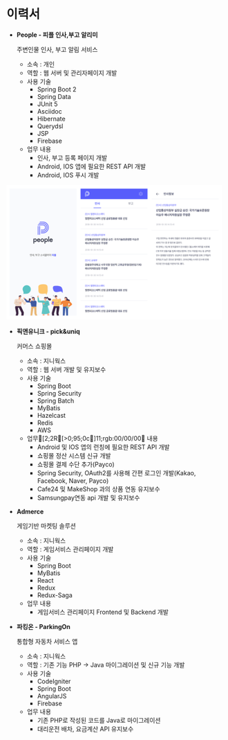 이력서
===================

* **People - 피플 인사,부고 알리미**
    
    주변인물 인사, 부고 알림 서비스
    
    * 소속 : 개인
    * 역할 : 웹 서버 및 관리자페이지 개발
    * 사용 기술
        - Spring Boot 2
        - Spring Data
        - JUnit 5
        - Asciidoc
        - Hibernate
        - Querydsl
        - JSP
        - Firebase
    * 업무 내용
        - 인사, 부고 등록 페이지 개발
        - Android, IOS 앱에 필요한 REST API 개발
        - Android, IOS 푸시 개발
        
<img src="https://raw.githubusercontent.com/KingCjy/resume/master/images/people.png?token=ALRQL3d1vFaWq68_kVRSkbzrYbc3E3dyks5ccXMHwA%3D%3D" class="T75of lxGQyd" aria-hidden="true" height="310" alt="스크린샷 이미지" itemprop="image">
    

* **픽앤유니크 - pick&uniq**

    커머스 쇼핑몰
    
    * 소속 : 지니웍스
    * 역할 : 웹 서버 개발 및 유지보수
    * 사용 기술 
        - Spring Boot
        - Spring Security
        - Spring Batch
        - MyBatis
        - Hazelcast
        - Redis
        - AWS
    * 업무[2;2R[>0;95;0c]11;rgb:00/00/00 내용
        - Android 및 IOS 앱의 런칭에 필요한 REST API 개발
        - 쇼핑몰 정산 시스템 신규 개발
        - 쇼핑몰 결제 수단 추가(Payco)
        - Spring Security, OAuth2를 사용해 간편 로그인 개발(Kakao, Facebook, Naver, Payco)
        - Cafe24 및 MakeShop 과의 상품 연동 유지보수
        - Samsungpay연동 api 개발 및 유지보수
        
* **Admerce**

    게임기반 마켓팅 솔루션
    
    * 소속 : 지니웍스
    * 역할 : 게임서비스 관리페이지 개발
    * 사용 기술
        - Spring Boot
        - MyBatis
        - React
        - Redux
        - Redux-Saga
    * 업무 내용
        - 게임서비스 관리페이지 Frontend 및 Backend 개발

* **파킹온 - ParkingOn**

    통합형 자동차 서비스 앱
    
    * 소속 : 지니웍스
    * 역할 : 기존 기능 PHP -> Java 마이그레이션 및 신규 기능 개발
    * 사용 기술
        - CodeIgniter
        - Spring Boot
        - AngularJS
        - Firebase
    * 업무 내용
        - 기존 PHP로 작성된 코드를 Java로 마이그레이션
        - 대리운전 배차, 요금계산 API 유지보수

        
